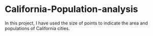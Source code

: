 # California-Population-analysis
In this project, I have used the size of points to indicate the area and populations of California cities.
